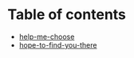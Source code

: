 # Table of contents

* [help-me-choose](README.md)
* [hope-to-find-you-there](hope-to-find-you-there.md)
